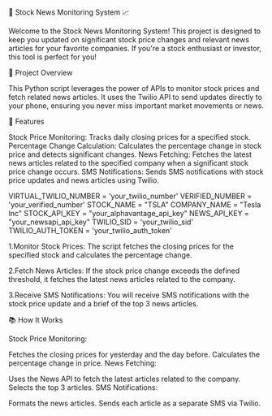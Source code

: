 🚀 Stock News Monitoring System 📈

Welcome to the Stock News Monitoring System! This project is designed to keep you updated on significant stock price changes and relevant news articles for your favorite companies. If you're a stock enthusiast or investor, this tool is perfect for you!

🎯 Project Overview

This Python script leverages the power of APIs to monitor stock prices and fetch related news articles. It uses the Twilio API to send updates directly to your phone, ensuring you never miss important market movements or news.

🔧 Features

Stock Price Monitoring: Tracks daily closing prices for a specified stock.
Percentage Change Calculation: Calculates the percentage change in stock price and detects significant changes.
News Fetching: Fetches the latest news articles related to the specified company when a significant stock price change occurs.
SMS Notifications: Sends SMS notifications with stock price updates and news articles using Twilio.

VIRTUAL_TWILIO_NUMBER = 'your_twilio_number'
VERIFIED_NUMBER = 'your_verified_number'
STOCK_NAME = "TSLA"
COMPANY_NAME = "Tesla Inc"
STOCK_API_KEY = "your_alphavantage_api_key"
NEWS_API_KEY = "your_newsapi_api_key"
TWILIO_SID = 'your_twilio_sid'
TWILIO_AUTH_TOKEN = 'your_twilio_auth_token'


1.Monitor Stock Prices: The script fetches the closing prices for the specified stock and calculates the percentage change.

2.Fetch News Articles: If the stock price change exceeds the defined threshold, it fetches the latest news articles related to the company.

3.Receive SMS Notifications: You will receive SMS notifications with the stock price update and a brief of the top 3 news articles.

📚 How It Works

Stock Price Monitoring:

Fetches the closing prices for yesterday and the day before.
Calculates the percentage change in price.
News Fetching:

Uses the News API to fetch the latest articles related to the company.
Selects the top 3 articles.
SMS Notifications:

Formats the news articles.
Sends each article as a separate SMS via Twilio.
